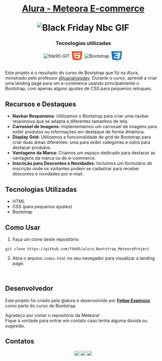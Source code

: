   <h1 align="center">
    <p align="center"> <a href="https://alura-bootstrap-meteora-project.vercel.app/">Alura - Meteora E-commerce</a></p>
    <img width="500" src="https://media.giphy.com/media/LmN8OYiY4m0X85K0Zz/giphy.gif" alt="Black Friday Nbc GIF"></a>
  </h1>
  <div style="display: inline_block">
     <div align="center">
     <h3>Tecnologias utilizadas</h3>
    <img align="center" alt="fde95-GIT" height="30" width="40" src="https://cdn.jsdelivr.net/gh/devicons/devicon/icons/git/git-original.svg">
    <img align="center" alt="fde95-HTML" height="30" width="40" src="https://raw.githubusercontent.com/devicons/devicon/master/icons/html5/html5-original.svg">
    <img align="center" alt="Bootstrap" height="35" width="40" src="https://cdn.jsdelivr.net/gh/devicons/devicon/icons/bootstrap/bootstrap-original.svg">
    <img align="center" alt="fde95-CSS" height="30" width="40" src="https://raw.githubusercontent.com/devicons/devicon/master/icons/css3/css3-original.svg">
  </div>
    <br/>
  <p>Este projeto é o resultado do curso de Bootstrap que fiz na Alura, ministrado pelo professor <a href="https://github.com/luanalvesdev">@luanalvesdev</a>. Durante o curso, aprendi a criar uma landing page para um e-commerce usando principalmente o Bootstrap, com apenas alguns ajustes de CSS para pequenos retoques.</p>

  <h2>Recursos e Destaques</h2>
  <ul>
      <li><strong>Navbar Responsiva:</strong> Utilizamos o Bootstrap para criar uma navbar responsiva que se adapta a diferentes tamanhos de tela.</li>
      <li><strong>Carrossel de Imagens:</strong> Implementamos um carrossel de imagens para exibir produtos ou informações em destaque de forma dinâmica.</li>
      <li><strong>Display Grid:</strong> Utilizamos a funcionalidade de grid do Bootstrap para criar duas áreas diferentes: uma para exibir categorias e outra para destacar produtos.</li>
      <li><strong>Vantagens da Marca:</strong> Criamos um espaço dedicado para destacar as vantagens da marca ou do e-commerce.</li>
      <li><strong>Inscrição para Descontos e Novidades:</strong> Incluímos um formulário de inscrição onde os visitantes podem se cadastrar para receber descontos e novidades por e-mail.</li>
  </ul>

  <h2>Tecnologias Utilizadas</h2>
  <ul>
      <li>HTML</li>
      <li>CSS (para pequenos ajustes)</li>
      <li>Bootstrap</li>
  </ul>

  <h2>Como Usar</h2>
  <ol>
      <li>Faça um clone deste repositório:</li>
  </ol>
  <pre><code>git clone https://github.com/fde95/alura_Bootstrap_MeteoraProject</code></pre>
  <ol start="2">
      <li>Abra o arquivo <code>index.html</code> no seu navegador para visualizar a landing page.</li>
  </ol>
  <br/>
  <h2>Desenvolvedor</h2>
   <p>Este projeto foi criado pela @alura e desenvolvido por <a href="https://linktr.ee/fde95" target="_blank"><b>Felipe Espinoza</b></a> como parte do curso de Bootstrap.</p>
   <p>Agradeço por visitar o repositório da Meteora! 
   <br>Fique à vontade para entrar em contato caso tenha alguma dúvida ou sugestão.</p>
 
  <h2>Contatos</h2>
  <div style="display: inline_block" align="center">
   <a href="https://instagram.com/fde.95" target="_blank"><img src="https://img.shields.io/badge/Instagram-E4405F?style=for-the-badge&logo=instagram&logoColor=white" target="_blank"></a>
   <a href = "mailto:fdespinoza95@gmail.com"><img src="https://img.shields.io/badge/Gmail-D14836?style=for-the-badge&logo=gmail&logoColor=white" target="_blank"></a>
   <a href="https://www.linkedin.com/in/fde95" target="_blank"><img src="https://img.shields.io/badge/LinkedIn-0077B5?style=for-the-badge&logo=linkedin&logoColor=white" target="_blank"></a> 
  </div>
  <br>

